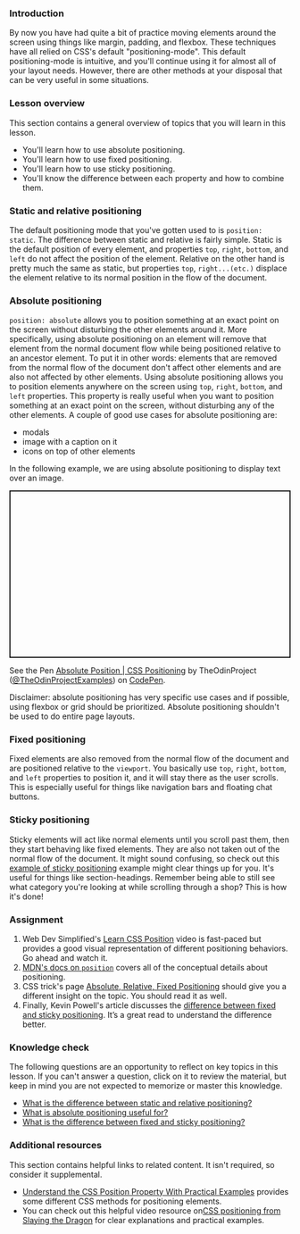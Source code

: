### Introduction

By now you have had quite a bit of practice moving elements around the screen using things like margin, padding, and flexbox. These techniques have all relied on CSS's default "positioning-mode". This default positioning-mode is intuitive, and you'll continue using it for almost all of your layout needs. However, there are other methods at your disposal that can be very useful in some situations.

### Lesson overview

This section contains a general overview of topics that you will learn in this lesson.

- You'll learn how to use absolute positioning.
- You'll learn how to use fixed positioning.
- You'll learn how to use sticky positioning.
- You'll know the difference between each property and how to combine them.

### Static and relative positioning

The default positioning mode that you've gotten used to is `position: static`. The difference between static and relative is fairly simple. Static is the default position of every element, and properties `top`, `right`, `bottom`, and `left` do not affect the position of the element. Relative on the other hand is pretty much the same as static, but properties `top`, `right...(etc.)` displace the element relative to its normal position in the flow of the document.

### Absolute positioning

`position: absolute` allows you to position something at an exact point on the screen without disturbing the other elements around it. More specifically, using absolute positioning on an element will remove that element from the normal document flow while being positioned relative to an ancestor element. To put it in other words: elements that are removed from the normal flow of the document don't affect other elements and are also not affected by other elements. Using absolute positioning allows you to position elements anywhere on the screen using `top`, `right`, `bottom`, and `left` properties. This property is really useful when you want to position something at an exact point on the screen, without disturbing any of the other elements. A couple of good use cases for absolute positioning are:

- modals
- image with a caption on it
- icons on top of other elements

In the following example, we are using absolute positioning to display text over an image.

<p class="codepen" data-height="300" data-theme-id="dark" data-default-tab="css,result" data-slug-hash="poWyWeJ" data-editable="true" data-user="TheOdinProjectExamples" style="height: 300px; box-sizing: border-box; display: flex; align-items: center; justify-content: center; border: 2px solid; margin: 1em 0; padding: 1em;">

<span>See the Pen <a href="https://codepen.io/TheOdinProjectExamples/pen/poWyWeJ">
Absolute Position | CSS Positioning</a> by TheOdinProject (<a href="https://codepen.io/TheOdinProjectExamples">@TheOdinProjectExamples</a>)
on <a href="https://codepen.io">CodePen</a>.</span>

</p>

<script async src="https://cpwebassets.codepen.io/assets/embed/ei.js"></script>

Disclaimer: absolute positioning has very specific use cases and if possible, using flexbox or grid should be prioritized. Absolute positioning shouldn't be used to do entire page layouts.

### Fixed positioning

Fixed elements are also removed from the normal flow of the document and are positioned relative to the `viewport`. You basically use `top`, `right`, `bottom`, and `left` properties to position it, and it will stay there as the user scrolls. This is especially useful for things like navigation bars and floating chat buttons.

### Sticky positioning

Sticky elements will act like normal elements until you scroll past them, then they start behaving like fixed elements. They are also not taken out of the normal flow of the document. It might sound confusing, so check out this [example of sticky positioning](https://codepen.io/theanam/pen/MPLBYy) example might clear things up for you. It's useful for things like section-headings. Remember being able to still see what category you're looking at while scrolling through a shop? This is how it's done!

### Assignment

<div class="lesson-content__panel" markdown="1">

1. Web Dev Simplified's [Learn CSS Position](https://www.youtube.com/watch?v=jx5jmI0UlXU) video is fast-paced but provides a good visual representation of different positioning behaviors. Go ahead and watch it.
1. [MDN's docs on `position`](https://developer.mozilla.org/en-US/docs/Web/CSS/position) covers all of the conceptual details about positioning.
1. CSS trick's page [Absolute, Relative, Fixed Positioning](https://css-tricks.com/absolute-relative-fixed-positioining-how-do-they-differ/) should give you a different insight on the topic. You should read it as well.
1. Finally, Kevin Powell's article discusses the [difference between fixed and sticky positioning](https://www.kevinpowell.co/article/positition-fixed-vs-sticky/). It’s a great read to understand the difference better.

</div>

### Knowledge check

The following questions are an opportunity to reflect on key topics in this lesson. If you can't answer a question, click on it to review the material, but keep in mind you are not expected to memorize or master this knowledge.

- [What is the difference between static and relative positioning?](#static-and-relative-positioning)
- [What is absolute positioning useful for?](#absolute-positioning)
- [What is the difference between fixed and sticky positioning?](https://www.kevinpowell.co/article/positition-fixed-vs-sticky/)

### Additional resources

This section contains helpful links to related content. It isn't required, so consider it supplemental.

- [Understand the CSS Position Property With Practical Examples](https://www.makeuseof.com/css-position-property-practical-examples/) provides some different CSS methods for positioning elements.
- You can check out this helpful video resource on[CSS positioning from Slaying the Dragon](https://www.youtube.com/watch?v=MxEtxo_AaZ4&t=2s) for clear explanations and practical examples.
